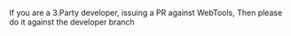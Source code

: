 If you are a 3.Party developer, issuing a PR against WebTools, Then please do it against the developer branch
